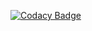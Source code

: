 [![Codacy Badge](https://api.codacy.com/project/badge/grade/b7e62ecca1984310b5dc820b9a71cab9)](https://www.codacy.com/app/Simakoff10/Web_audio_API)
